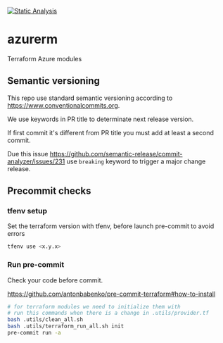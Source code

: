 [![Static Analysis](https://github.com/pagopa/azurerm/actions/workflows/static_analysis.yml/badge.svg?branch=main&event=push)](https://github.com/pagopa/azurerm/actions/workflows/static_analysis.yml)

# azurerm

Terraform Azure modules

## Semantic versioning

This repo use standard semantic versioning according to https://www.conventionalcommits.org.

We use keywords in PR title to determinate next release version.

If first commit it's different from PR title you must add at least a second commit.

Due this issue https://github.com/semantic-release/commit-analyzer/issues/231 use `breaking` keyword to trigger a major change release.

## Precommit checks

### tfenv setup

Set the terraform version with tfenv, before launch pre-commit to avoid errors

```bash
tfenv use <x.y.x>
```

### Run pre-commit

Check your code before commit.

<https://github.com/antonbabenko/pre-commit-terraform#how-to-install>

```sh
# for terraform modules we need to initialize them with
# run this commands when there is a change in .utils/provider.tf
bash .utils/clean_all.sh
bash .utils/terraform_run_all.sh init
pre-commit run -a
```
